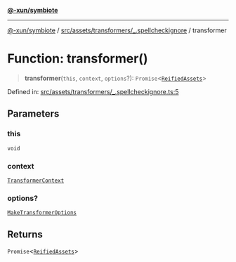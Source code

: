 [**@-xun/symbiote**](../../../../../README.md)

***

[@-xun/symbiote](../../../../../README.md) / [src/assets/transformers/\_.spellcheckignore](../README.md) / transformer

# Function: transformer()

> **transformer**(`this`, `context`, `options`?): `Promise`\<[`ReifiedAssets`](../../../type-aliases/ReifiedAssets.md)\>

Defined in: [src/assets/transformers/\_.spellcheckignore.ts:5](https://github.com/Xunnamius/symbiote/blob/d83dccf3f06ef592d9b9bfba8a64236063675ad1/src/assets/transformers/_.spellcheckignore.ts#L5)

## Parameters

### this

`void`

### context

[`TransformerContext`](../../../type-aliases/TransformerContext.md)

### options?

[`MakeTransformerOptions`](../../../type-aliases/MakeTransformerOptions.md)

## Returns

`Promise`\<[`ReifiedAssets`](../../../type-aliases/ReifiedAssets.md)\>
